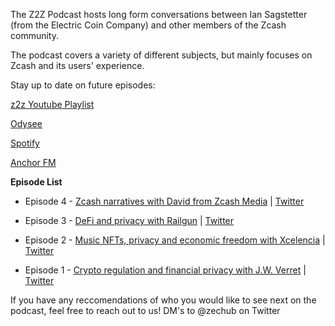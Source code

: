 The Z2Z Podcast hosts long form conversations between Ian Sagstetter (from the Electric Coin Company) and other members of the Zcash community.

The podcast covers a variety of different subjects, but mainly focuses on Zcash and its users' experience.

Stay up to date on future episodes:

[z2z Youtube Playlist](https://www.youtube.com/playlist?list=PL6_epn0lASLHlNCMtUErX8UfaJK6N9K5O)

[Odysee](https://odysee.com/@ZecHub:4)

[Spotify](https://open.spotify.com/show/3teWxE0EQaeohCM268Lpnf?si=205d539bbe5149a2)

[Anchor FM](https://anchor.fm/zec-hub/episodes/Zcash-narratives-with-David-from-Zcash-Media-e1o2b36)


**Episode List**

+ Episode 4 - [Zcash narratives with David from Zcash Media](https://www.youtube.com/watch?v=gl5qxA4Q6yk) | [Twitter](https://twitter.com/ZecHub/status/1572230649972400128)
            

+ Episode 3 - [DeFi and privacy with Railgun](https://www.youtube.com/watch?v=jLd7J5BY_aM) | [Twitter](https://twitter.com/ZecHub/status/1564254194336407553)

+ Episode 2 - [Music NFTs, privacy and economic freedom with Xcelencia](https://www.youtube.com/watch?v=nrtoRgb7g28) | [Twitter](https://twitter.com/ZecHub/status/1561834544927592448)

+ Episode 1 - [Crypto regulation and financial privacy with J.W. Verret](https://www.youtube.com/watch?v=20oCI7XAR08) |  [Twitter](https://twitter.com/iansagstette/status/1557400769862795264)

If you have any reccomendations of who you would like to see next on the podcast, feel free to reach out to us!  DM's to @zechub on Twitter
